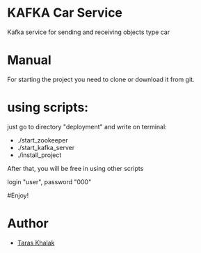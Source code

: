 # KAFKA Car Service
Kafka service for sending and receiving objects type car

# Manual

For starting the project you need to clone or download it from git.

# using scripts:
 
  just go to directory "deployment" and write on terminal: 
   * ./start_zookeeper
   * ./start_kafka_server
   * ./install_project
   
   After that, you will be free in using other scripts
   
   login "user", password "000"
   
#Enjoy!
 
 # <a name="author"></a>Author
 * [Taras Khalak](https://github.com/tarasulo)